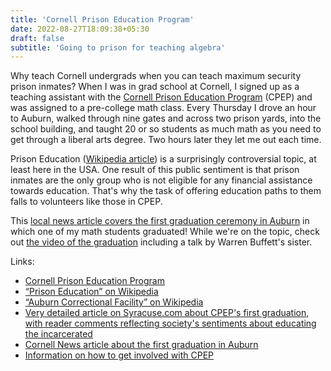 ```yaml
---
title: 'Cornell Prison Education Program'
date: 2022-08-27T18:09:38+05:30
draft: false
subtitle: 'Going to prison for teaching algebra'
---
```


Why teach Cornell undergrads when you can teach maximum security prison inmates?
When I was in grad school at Cornell, I signed up as a teaching assistant with the [Cornell Prison Education Program](http://cpep.cornell.edu) (CPEP) and was assigned to a pre-college math class.
Every Thursday I drove an hour to Auburn, walked through nine gates and across two prison yards, into the school building, and taught 20 or so students as much math as you need to get through a liberal arts degree.
Two hours later they let me out each time.

Prison Education ([Wikipedia article](https://en.wikipedia.org/wiki/Prison_education)) is a surprisingly controversial topic, at least here in the USA.
One result of this public sentiment is that prison inmates are the only group who is not eligible for any financial assistance towards education.
That's why the task of offering education paths to them falls to volunteers like those in CPEP.

This [local news article covers the first graduation ceremony in Auburn](http://www.syracuse.com/news/index.ssf/2012/06/inmates_receive_college_degree.html) in which one of my math students graduated!
While we're on the topic, check out [the video of the graduation](http://www.cornell.edu/video/prison-education-program-celebrates-first-ever-graduation) including a talk by Warren Buffett's sister.

Links:

- [Cornell Prison Education Program](http://cpep.cornell.edu)
- [“Prison Education” on Wikipedia](https://en.wikipedia.org/wiki/Prison_education)
- [“Auburn Correctional Facility” on Wikipedia](https://en.wikipedia.org/wiki/Auburn_Correctional_Facility)
- [Very detailed article on Syracuse.com about CPEP's first graduation, with reader comments reflecting society's sentiments about educating the incarcerated](http://www.syracuse.com/news/index.ssf/2012/06/inmates_receive_college_degree.html)
- [Cornell News article about the first graduation in Auburn](http://www.news.cornell.edu/stories/June12/PrisonGrad.html)
- [Information on how to get involved with CPEP](http://cpep.cornell.edu/_GET_INVOLVED)
